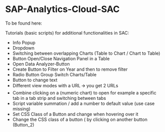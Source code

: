 # SAP-Analytics-Cloud-SAC

To be found here: 

Tutorials (basic scripts) for additional functionalities in SAC:

- Info Popup
- Dropdown	
- Switching between overlapping  Charts (Table to Chart / Chart to Table)
- Button Open/Close Navigation Panel in a Table	
- Open Data Analyzer-Button	
- Create Button to Filter on Year and then to remove filter	
- Radio Button Group Switch Charts/Table	
- Button to change text
- Different view modes with a URL 🡪 you get 2 URLs
- Combine clicking on a (numeric chart) to open for example a specific tab in a tab strip and switching between tabs
- Script variable summation / add a number to  default value (use case missing)
- Set CSS Class of a Button  and change when hovering over it
- Change the CSS class of a button ( by clicking on another button (Button_2)

